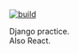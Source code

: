 <h1></h1>


[![build](https://github.com/DramatikMan/music-app/actions/workflows/build.yml/badge.svg)](https://github.com/users/DramatikMan/packages/container/package/music-app)

Django practice.<br>
Also React.
